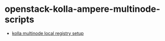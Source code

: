 # openstack-kolla-ampere-multinode-scripts

* [kolla multinode local registry setup](https://gist.github.com/sfoolish/090c93a1ff417cbed3b148b07f501ab2)
